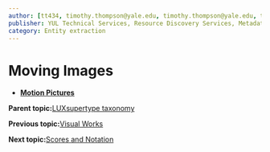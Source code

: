 ```yaml
---
author: [tt434, timothy.thompson@yale.edu, timothy.thompson@yale.edu, tt434]
publisher: YUL Technical Services, Resource Discovery Services, Metadata Services Unit
category: Entity extraction
---
```


# Moving Images

-   **[Motion Pictures](../../tasks/supertypes/motionpictures.md)**  


**Parent topic:**[LUXsupertype taxonomy](../../tasks/supertypes/supertypes.md)

**Previous topic:**[Visual Works](../../tasks/supertypes/imageformats.md)

**Next topic:**[Scores and Notation](../../tasks/supertypes/notationformats.md)

